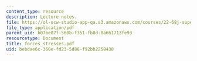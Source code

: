 ```yaml
---
content_type: resource
description: Lecture notes.
file: https://ol-ocw-studio-app-qa.s3.amazonaws.com/courses/22-68j-superconducting-magnets-spring-2003/bebdae6c350efd235d88f92bb2258430_forces_stresses.pdf
file_type: application/pdf
parent_uid: b07be87f-560b-f351-fb8d-8a661713fe93
resourcetype: Document
title: forces_stresses.pdf
uid: bebdae6c-350e-fd23-5d88-f92bb2258430
---
```


